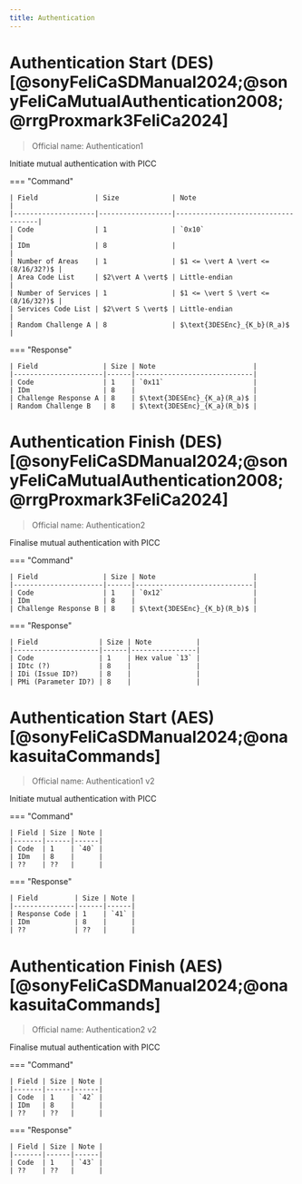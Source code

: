 ```yaml
---
title: Authentication
---
```


# Authentication Start (DES)[@sonyFeliCaSDManual2024;@sonyFeliCaMutualAuthentication2008;@rrgProxmark3FeliCa2024]
> Official name: Authentication1

Initiate mutual authentication with PICC

=== "Command"

	| Field              | Size             | Note                               |
	|--------------------|------------------|------------------------------------|
	| Code               | 1                | `0x10`                             |
	| IDm                | 8                |                                    |
	| Number of Areas    | 1                | $1 <= \vert A \vert <= (8/16/32?)$ |
	| Area Code List     | $2\vert A \vert$ | Little-endian                      |
	| Number of Services | 1                | $1 <= \vert S \vert <= (8/16/32?)$ |
	| Services Code List | $2\vert S \vert$ | Little-endian                      |
	| Random Challenge A | 8                | $\text{3DESEnc}_{K_b}(R_a)$        |

=== "Response"

	| Field                | Size | Note                        |
	|----------------------|------|-----------------------------|
	| Code                 | 1    | `0x11`                      |
	| IDm                  | 8    |                             |
	| Challenge Response A | 8    | $\text{3DESEnc}_{K_a}(R_a)$ |
	| Random Challenge B   | 8    | $\text{3DESEnc}_{K_a}(R_b)$ |

# Authentication Finish (DES)[@sonyFeliCaSDManual2024;@sonyFeliCaMutualAuthentication2008;@rrgProxmark3FeliCa2024]
> Official name: Authentication2

Finalise mutual authentication with PICC

=== "Command"

	| Field                | Size | Note                        |
	|----------------------|------|-----------------------------|
	| Code                 | 1    | `0x12`                      |
	| IDm                  | 8    |                             |
	| Challenge Response B | 8    | $\text{3DESEnc}_{K_b}(R_b)$ |

=== "Response"

	| Field               | Size | Note           |
	|---------------------|------|----------------|
	| Code                | 1    | Hex value `13` |
	| IDtc (?)            | 8    |                |
	| IDi (Issue ID?)     | 8    |                |
	| PMi (Parameter ID?) | 8    |                |

# Authentication Start (AES)[@sonyFeliCaSDManual2024;@onakasuitaCommands]
> Official name: Authentication1 v2

Initiate mutual authentication with PICC

=== "Command"

	| Field | Size | Note |
	|-------|------|------|
	| Code  | 1    | `40` |
	| IDm   | 8    |      |
	| ??    | ??   |      |

=== "Response"

	| Field         | Size | Note |
	|---------------|------|------|
	| Response Code | 1    | `41` |
	| IDm           | 8    |      |
	| ??            | ??   |      |

# Authentication Finish (AES)[@sonyFeliCaSDManual2024;@onakasuitaCommands]
> Official name: Authentication2 v2

Finalise mutual authentication with PICC

=== "Command"

	| Field | Size | Note |
	|-------|------|------|
	| Code  | 1    | `42` |
	| IDm   | 8    |      |
	| ??    | ??   |      |

=== "Response"

	| Field | Size | Note |
	|-------|------|------|
	| Code  | 1    | `43` |
	| ??    | ??   |      |

